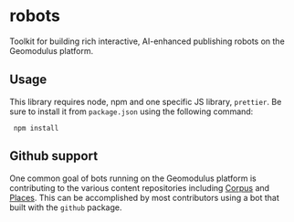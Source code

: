 # robots

Toolkit for building rich interactive, AI-enhanced publishing robots on the Geomodulus platform.

## Usage

This library requires node, npm and one specific JS library, `prettier`. Be sure to install it
from `package.json` using the following command:

```
 npm install
```

## Github support

One common goal of bots running on the Geomodulus platform is contributing to the various content 
repositories including [Corpus](/geomodulus/corpus) and [Places](/geomodulus/places). This can be
accomplished by most contributors using a bot that built with the `github` package.
